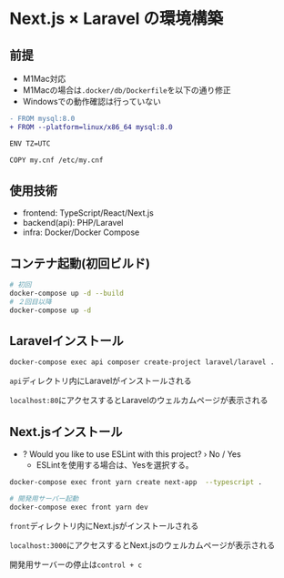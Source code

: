 # Next.js × Laravel の環境構築

## 前提

- M1Mac対応
- M1Macの場合は`.docker/db/Dockerfile`を以下の通り修正
- Windowsでの動作確認は行っていない

```diff
- FROM mysql:8.0
+ FROM --platform=linux/x86_64 mysql:8.0

ENV TZ=UTC

COPY my.cnf /etc/my.cnf
```

## 使用技術

- frontend: TypeScript/React/Next.js
- backend(api): PHP/Laravel
- infra: Docker/Docker Compose

## コンテナ起動(初回ビルド)

```sh
# 初回
docker-compose up -d --build
# ２回目以降
docker-compose up -d 
```

## Laravelインストール

```sh
docker-compose exec api composer create-project laravel/laravel .
```

`api`ディレクトリ内にLaravelがインストールされる

`localhost:80`にアクセスするとLaravelのウェルカムページが表示される

## Next.jsインストール

- ? Would you like to use ESLint with this project? › No / Yes
  - ESLintを使用する場合は、Yesを選択する。

```sh
docker-compose exec front yarn create next-app  --typescript .

# 開発用サーバー起動
docker-compose exec front yarn dev
```

`front`ディレクトリ内にNext.jsがインストールされる

`localhost:3000`にアクセスするとNext.jsのウェルカムページが表示される

開発用サーバーの停止は`control + c`
